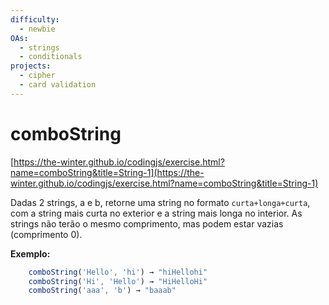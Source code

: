 ```yaml
---
difficulty:
  - newbie
OAs:
  - strings
  - conditionals
projects:
  - cipher
  - card validation
---
```


# comboString

[https://the-winter.github.io/codingjs/exercise.html?name=comboString&title=String-1](https://the-winter.github.io/codingjs/exercise.html?name=comboString&title=String-1)

Dadas 2 strings, a e b, retorne uma string no formato `curta+longa+curta`, com
a string mais curta no exterior e a string mais longa no interior. As strings
não terão o mesmo comprimento, mas podem estar vazias (comprimento 0).

**Exemplo:**

```js
    comboString('Hello', 'hi') → "hiHellohi"
    comboString('Hi', 'Hello') → "HiHelloHi"
    comboString('aaa', 'b') → "baaab"
```
